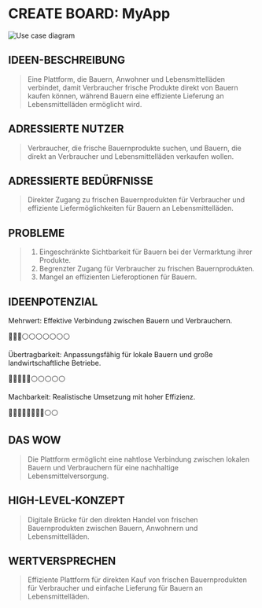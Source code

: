 #  CREATE BOARD: MyApp

![Use case diagram](figures/uc-diagram.drawio.svg)

## IDEEN-BESCHREIBUNG
> Eine Plattform, die Bauern, Anwohner und Lebensmittelläden verbindet, damit Verbraucher frische Produkte direkt von Bauern kaufen können, während Bauern eine effiziente Lieferung an Lebensmittelläden ermöglicht wird.

## ADRESSIERTE NUTZER
> Verbraucher, die frische Bauernprodukte suchen, und Bauern, die direkt an Verbraucher und Lebensmittelläden verkaufen wollen.

## ADRESSIERTE BEDÜRFNISSE
> Direkter Zugang zu frischen Bauernprodukten für Verbraucher und effiziente Liefermöglichkeiten für Bauern an Lebensmittelläden.

## PROBLEME
> 1. Eingeschränkte Sichtbarkeit für Bauern bei der Vermarktung ihrer Produkte.
> 2. Begrenzter Zugang für Verbraucher zu frischen Bauernprodukten.
> 3. Mangel an effizienten Lieferoptionen für Bauern.

## IDEENPOTENZIAL
Mehrwert: Effektive Verbindung zwischen Bauern und Verbrauchern.

🔵🔵🔵⚪️⚪️⚪️⚪️⚪️⚪️⚪️

Übertragbarkeit: Anpassungsfähig für lokale Bauern und große landwirtschaftliche Betriebe.

🔵🔵🔵🔵🔵⚪️⚪️⚪️⚪️⚪️

Machbarkeit: Realistische Umsetzung mit hoher Effizienz.    

🔵🔵🔵🔵🔵🔵🔵🔵⚪️⚪️


## DAS WOW
> Die Plattform ermöglicht eine nahtlose Verbindung zwischen lokalen Bauern und Verbrauchern für eine nachhaltige Lebensmittelversorgung.

## HIGH-LEVEL-KONZEPT
> Digitale Brücke für den direkten Handel von frischen Bauernprodukten zwischen Bauern, Anwohnern und Lebensmittelläden.

## WERTVERSPRECHEN
> Effiziente Plattform für direkten Kauf von frischen Bauernprodukten für Verbraucher und einfache Lieferung für Bauern an Lebensmittelläden.
